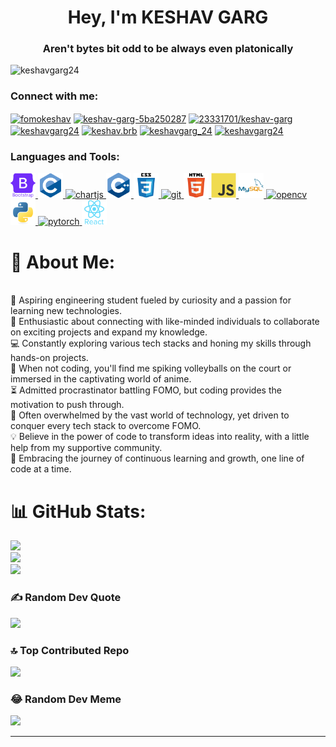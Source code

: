<h1 align="center">Hey, I'm KESHAV GARG</h1>
<h3 align="center">Aren't bytes bit odd to be always even platonically</h3>

<p align="left"> <img src="https://komarev.com/ghpvc/?username=keshavgarg24&label=Profile%20views&color=0e75b6&style=flat" alt="keshavgarg24" /> </p>

<h3 align="left">Connect with me:</h3>
<p align="left">
<a href="https://twitter.com/fomokeshav" target="blank"><img align="center" src="https://raw.githubusercontent.com/rahuldkjain/github-profile-readme-generator/master/src/images/icons/Social/twitter.svg" alt="fomokeshav" height="30" width="40" /></a>
<a href="https://linkedin.com/in/keshav-garg-5ba250287" target="blank"><img align="center" src="https://raw.githubusercontent.com/rahuldkjain/github-profile-readme-generator/master/src/images/icons/Social/linked-in-alt.svg" alt="keshav-garg-5ba250287" height="30" width="40" /></a>
<a href="https://stackoverflow.com/users/23331701/keshav-garg" target="blank"><img align="center" src="https://raw.githubusercontent.com/rahuldkjain/github-profile-readme-generator/master/src/images/icons/Social/stack-overflow.svg" alt="23331701/keshav-garg" height="30" width="40" /></a>
<a href="https://kaggle.com/keshavgarg24" target="blank"><img align="center" src="https://raw.githubusercontent.com/rahuldkjain/github-profile-readme-generator/master/src/images/icons/Social/kaggle.svg" alt="keshavgarg24" height="30" width="40" /></a>
<a href="https://instagram.com/keshav.brb" target="blank"><img align="center" src="https://raw.githubusercontent.com/rahuldkjain/github-profile-readme-generator/master/src/images/icons/Social/instagram.svg" alt="keshav.brb" height="30" width="40" /></a>
<a href="https://www.leetcode.com/keshavgarg_24" target="blank"><img align="center" src="https://raw.githubusercontent.com/rahuldkjain/github-profile-readme-generator/master/src/images/icons/Social/leet-code.svg" alt="keshavgarg_24" height="30" width="40" /></a>
<a href="https://auth.geeksforgeeks.org/user/keshavgarg24" target="blank"><img align="center" src="https://raw.githubusercontent.com/rahuldkjain/github-profile-readme-generator/master/src/images/icons/Social/geeks-for-geeks.svg" alt="keshavgarg24" height="30" width="40" /></a>
</p>

<h3 align="left">Languages and Tools:</h3>
<p align="left"> <a href="https://getbootstrap.com" target="_blank" rel="noreferrer"> <img src="https://raw.githubusercontent.com/devicons/devicon/master/icons/bootstrap/bootstrap-plain-wordmark.svg" alt="bootstrap" width="40" height="40"/> </a> <a href="https://www.cprogramming.com/" target="_blank" rel="noreferrer"> <img src="https://raw.githubusercontent.com/devicons/devicon/master/icons/c/c-original.svg" alt="c" width="40" height="40"/> </a> <a href="https://www.chartjs.org" target="_blank" rel="noreferrer"> <img src="https://www.chartjs.org/media/logo-title.svg" alt="chartjs" width="40" height="40"/> </a> <a href="https://www.w3schools.com/cpp/" target="_blank" rel="noreferrer"> <img src="https://raw.githubusercontent.com/devicons/devicon/master/icons/cplusplus/cplusplus-original.svg" alt="cplusplus" width="40" height="40"/> </a> <a href="https://www.w3schools.com/css/" target="_blank" rel="noreferrer"> <img src="https://raw.githubusercontent.com/devicons/devicon/master/icons/css3/css3-original-wordmark.svg" alt="css3" width="40" height="40"/> </a> <a href="https://git-scm.com/" target="_blank" rel="noreferrer"> <img src="https://www.vectorlogo.zone/logos/git-scm/git-scm-icon.svg" alt="git" width="40" height="40"/> </a> <a href="https://www.w3.org/html/" target="_blank" rel="noreferrer"> <img src="https://raw.githubusercontent.com/devicons/devicon/master/icons/html5/html5-original-wordmark.svg" alt="html5" width="40" height="40"/> </a> <a href="https://developer.mozilla.org/en-US/docs/Web/JavaScript" target="_blank" rel="noreferrer"> <img src="https://raw.githubusercontent.com/devicons/devicon/master/icons/javascript/javascript-original.svg" alt="javascript" width="40" height="40"/> </a> <a href="https://www.mysql.com/" target="_blank" rel="noreferrer"> <img src="https://raw.githubusercontent.com/devicons/devicon/master/icons/mysql/mysql-original-wordmark.svg" alt="mysql" width="40" height="40"/> </a> <a href="https://opencv.org/" target="_blank" rel="noreferrer"> <img src="https://www.vectorlogo.zone/logos/opencv/opencv-icon.svg" alt="opencv" width="40" height="40"/> </a> <a href="https://www.python.org" target="_blank" rel="noreferrer"> <img src="https://raw.githubusercontent.com/devicons/devicon/master/icons/python/python-original.svg" alt="python" width="40" height="40"/> </a> <a href="https://pytorch.org/" target="_blank" rel="noreferrer"> <img src="https://www.vectorlogo.zone/logos/pytorch/pytorch-icon.svg" alt="pytorch" width="40" height="40"/> </a> <a href="https://reactjs.org/" target="_blank" rel="noreferrer"> <img src="https://raw.githubusercontent.com/devicons/devicon/master/icons/react/react-original-wordmark.svg" alt="react" width="40" height="40"/> </a> </p>

# 💫 About Me:
<br>🚀 Aspiring engineering student fueled by curiosity and a passion for learning new technologies.<br>🤝 Enthusiastic about connecting with like-minded individuals to collaborate on exciting projects and expand my knowledge.<br>💻 Constantly exploring various tech stacks and honing my skills through hands-on projects.<br>🏐 When not coding, you'll find me spiking volleyballs on the court or immersed in the captivating world of anime.<br>⏳ Admitted procrastinator battling FOMO, but coding provides the motivation to push through.<br>🌟 Often overwhelmed by the vast world of technology, yet driven to conquer every tech stack to overcome FOMO.<br>💡 Believe in the power of code to transform ideas into reality, with a little help from my supportive community.<br>🌱 Embracing the journey of continuous learning and growth, one line of code at a time.

# 📊 GitHub Stats:
![](https://github-readme-stats.vercel.app/api?username=keshavgarg24&theme=dark&hide_border=false&include_all_commits=true&count_private=false)<br/>
![](https://github-readme-streak-stats.herokuapp.com/?user=keshavgarg24&theme=dark&hide_border=false)<br/>
![](https://github-readme-stats.vercel.app/api/top-langs/?username=keshavgarg24&theme=dark&hide_border=false&include_all_commits=true&count_private=false&layout=compact)

### ✍️ Random Dev Quote
![](https://quotes-github-readme.vercel.app/api?type=horizontal&theme=radical)

### 🔝 Top Contributed Repo
![](https://github-contributor-stats.vercel.app/api?username=keshavgarg24&limit=5&theme=radical&combine_all_yearly_contributions=true)

### 😂 Random Dev Meme
<img src='https://randommeme-five.vercel.app/' style="height: 400px;"/>

---

